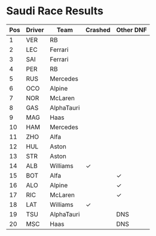 # Saudi Race Results
| Pos | Driver | Team       | Crashed | Other DNF |
| --- | ------ | ---------- | ------- | --------- |
| 1   | VER    | RB         |         |           |
| 2   | LEC    | Ferrari    |         |           |
| 3   | SAI    | Ferrari    |         |           |
| 4   | PER    | RB         |         |           |
| 5   | RUS    | Mercedes   |         |           |
| 6   | OCO    | Alpine     |         |           |
| 7   | NOR    | McLaren    |         |           |
| 8   | GAS    | AlphaTauri |         |           |
| 9   | MAG    | Haas       |         |           |
| 10  | HAM    | Mercedes   |         |           |
| 11  | ZHO    | Alfa       |         |           |
| 12  | HUL    | Aston      |         |           |
| 13  | STR    | Aston      |         |           |
| 14  | ALB    | Williams   | ✓       |           |
| 15  | BOT    | Alfa       |         | ✓         |
| 16  | ALO    | Alpine     |         | ✓         |
| 17  | RIC    | McLaren    |         | ✓         |
| 18  | LAT    | Williams   | ✓       |           |
| 19  | TSU    | AlphaTauri |         | DNS       |
| 20  | MSC    | Haas       |         | DNS       |
